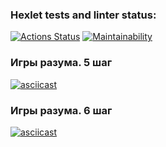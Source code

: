 ### Hexlet tests and linter status:
[![Actions Status](https://github.com/VadimZyuzelev/frontend-project-44/workflows/hexlet-check/badge.svg)](https://github.com/VadimZyuzelev/frontend-project-44/actions)
[![Maintainability](https://api.codeclimate.com/v1/badges/067fb75b36e9dbc17a23/maintainability)](https://codeclimate.com/github/VadimZyuzelev/frontend-project-44/maintainability)
### Игры разума. 5 шаг
[![asciicast](https://asciinema.org/a/578195.svg)](https://asciinema.org/a/578195)
### Игры разума. 6 шаг
[![asciicast](https://asciinema.org/a/yYrJXC8bqVjs75WD4kiY4x2h7.svg)](https://asciinema.org/a/yYrJXC8bqVjs75WD4kiY4x2h7)
